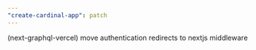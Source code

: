 ```yaml
---
"create-cardinal-app": patch
---
```


(next-graphql-vercel) move authentication redirects to nextjs middleware
